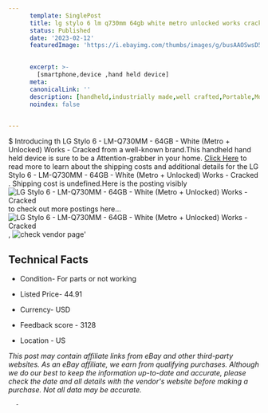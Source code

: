 ```yaml
---
      template: SinglePost
      title: lg stylo 6 lm q730mm 64gb white metro unlocked works cracked 
      status: Published
      date: '2023-02-12'
      featuredImage: 'https://i.ebayimg.com/thumbs/images/g/busAAOSwsD5j2Y~J/s-l225.jpg'
       

      excerpt: >-
        [smartphone,device ,hand held device]
      meta:
      canonicalLink: ''
      description: [handheld,industrially made,well crafted,Portable,Mobile,Compact,Convenient,Lightweight,Maneuverable,Man-portable,Miniature,Carriable,Hand-held,Light,Holdable,Transportable,Mobile device,Pocket-sized,On-the-go,Wireless,Cordless,Compact size,Convenient size, smartphone,device ,hand held device]
      noindex: false
      

---
```

$
      Introducing th LG Stylo 6 - LM-Q730MM - 64GB - White (Metro + Unlocked) Works - Cracked  from a well-known brand.This handheld hand held device is sure to be a Attention-grabber in your home. [Click Here](https://www.ebay.com/itm/295502954160?hash=item44cd593eb0%3Ag%3AbusAAOSwsD5j2Y%7EJ&mkevt=1&mkcid=1&mkrid=711-53200-19255-0&campid=%253CePNCampaignId%253E&customid=%253CreferenceId%253E&toolid=10049) to read more to learn about the shipping costs and additional details for the LG Stylo 6 - LM-Q730MM - 64GB - White (Metro + Unlocked) Works - Cracked . Shipping cost is undefined.Here is the posting visibly ![LG Stylo 6 - LM-Q730MM - 64GB - White (Metro + Unlocked) Works - Cracked ](https://i.ebayimg.com/thumbs/images/g/busAAOSwsD5j2Y~J/s-l225.jpg) to check out more postings here... ![LG Stylo 6 - LM-Q730MM - 64GB - White (Metro + Unlocked) Works - Cracked ](https://i.ebayimg.com/images/g/busAAOSwsD5j2Y~J/s-l1200.jpg), ![check vendor page](https://origin-galleryplus.ebayimg.com/ws/web/295502954160_2_0_1/225x225.jpg,https://origin-galleryplus.ebayimg.com/ws/web/295502954160_3_0_1/225x225.jpg,https://origin-galleryplus.ebayimg.com/ws/web/295502954160_4_0_1/225x225.jpg,https://origin-galleryplus.ebayimg.com/ws/web/295502954160_5_0_1/225x225.jpg)'

      

 ## Technical Facts 



     
      

 - Condition- For parts or not working 


      

 - Listed Price- 44.91 


      

 - Currency- USD 


      

 - Feedback score - 3128 


      

 - Location - US 


      
      

 *_This post may contain affiliate links from eBay and other third-party websites. As an eBay affiliate, we earn from qualifying purchases. Although we do our best to keep the information up-to-date and accurate, please check the date and all details with the vendor's website before making a purchase. Not all data may be accurate._*




      -
